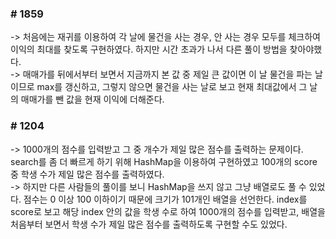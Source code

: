 ### # 1859
-> 처음에는 재귀를 이용하여 각 날에 물건을 사는 경우, 안 사는 경우 모두를 체크하여 이익의 최대를 찾도록 구현하였다. 하지만 시간 초과가 나서 다른 풀이 방법을 찾아야했다. <br>
-> 매매가를 뒤에서부터 보면서 지금까지 본 값 중 제일 큰 값이면 이 날 물건을 파는 날이므로 max를 갱신하고, 그렇지 않으면 물건을 사는 날로 보고 현재 최대값에서 그 날의 매매가를 뺀 값을 현재 이익에 더해준다.
<br>

### # 1204
-> 1000개의 점수를 입력받고 그 중 개수가 제일 많은 점수를 출력하는 문제이다. search를 좀 더 빠르게 하기 위해 HashMap을 이용하여 구현하였고 100개의 score 중 학생 수가 제일 많은 점수를 출력하였다. <br>
-> 하지만 다른 사람들의 풀이를 보니 HashMap을 쓰지 않고 그냥 배열로도 풀 수 있었다. 점수는 0 이상 100 이하이기 때문에 크기가 101개인 배열을 선언한다. index를 score로 보고 해당 index 안의 값을 학생 수로 하여 1000개의 점수를 입력받고, 배열을 처음부터 보면서 학생 수가 제일 많은 점수를 출력하도록 구현할 수도 있었다.
<br>

